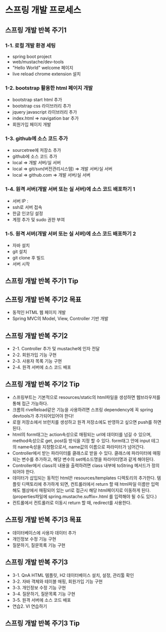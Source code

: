 
# 스프링 개발 프로세스

## 스프링 개발 반복 주기1

### 1-1. 로컬 개발 환경 세팅

+ spring boot project
+ web/mustache/dev-tools
+ "Hello World" welcome 페이지
+ live reload chrome extension 설치

### 1-2. bootstrap 활용한 html 페이지 개발

+ bootstrap start html 추가
+ bootstrap css 라이브러리 추가
+ jquery javascript 라이브러리 추가
+ index.html => navigation bar 추가
+ 회원가입 페이지 개발

### 1-3. github에 소스 코드 추가

+ sourcetree에 저장소 추가
+ github에 소스 코드 추가
+ local => 개발 서버/실 서버
+ local => git/svn(버전관리시스템) => 개발 서버/실 서버
+ local => github.com => 개발 서버/실 서버

### 1-4. 원격 서버(개발 서버 또는 실 서버)에 소스 코드 배포하기 1

+ 서버 IP :
+ ssh로 서버 접속
+ 한글 인코딩 설정
+ 계정 추가 및 sudo 권한 부여

### 1-5. 원격 서버(개발 서버 또는 실 서버)에 소스 코드 배포하기 2

+ 자바 설치
+ git 설치
+ git clone 후 빌드
+ 서버 시작

## 스프링 개발 반복 주기1 Tip


## 스프링 개발 반복 주기2 목표

+ 동적인 HTML 웹 페이지 개발
+ Spring MVC의 Model, View, Controller 기반 개발

## 스프링 개발 반복 주기2

+ 2-1. Controller 추가 및 mustache에 인자 전달
+ 2-2. 회원가입 기능 구현
+ 2-3. 사용자 목록 기능 구현
+ 2-4. 원격 서버에 소스 코드 배포

## 스프링 개발 반복 주기2 Tip

+ 스프링부트는 기본적으로 resources/static의 html파일을 생성하면 웹브라우저를 통해 접근 가능하다.
+ 크롬의 riveReload같은 기능을 사용하려면 스프링 dependency에 꼭 spring devtools가 추가되어있어야 한다!
+ 로컬 저장소에서 브런치를 생성하고 원격 저장소에도 반영하고 싶으면 push를 하면 된다.
+ html의 form태그는 action속성으로 매핑되는 url에 데이터를 넘길 수 있으며, method속성으로 get, post등 방식을 지정 할 수 있다. form태그 안에 input 테그의 name속성을 지정함으로서, name값의 이름으로 파라미터가 넘어간다.
+ Controller에서 받는 파라미터를 클래스로 받을 수 있다. 클래스에 파라미터에 매핑되는 변수를 추가하고, 해당 변수의 set메소드명을 파라미터명과 같게 해야된다.
+ Controller에서 class의 내용을 출력하려면 class 내부에 toString 메서드가 정의되어야 한다.
+ 데이터가 삽입되는 동적인 html은 resources/templates 디렉토리의 추가한다. 템플릿 디렉토리에 추가하게 되면, 컨트롤러에서 return 할 때 html파일 이름만 입력해도 웹상에서 매핑되어 있는 url로 접근시 해당 html페이지로 이동하게 된다.(properties파일에 spring.mustache.suffix=.html 를 입력해야 될 수도 있다.)
+ 컨트롤에서 컨트롤러로 이동시 return 할 때, redirect를 사용한다.

## 스프링 개발 반복 주기3 목표

+ 데이터베이스에 사용자 데이터 추가
+ 개인정보 수정 기능 구현
+ 질문하기, 질문목록 기능 구현

## 스프링 개발 반복 주기3

+ 3-1. QnA HTML 템플릿, H2 데이터베이스 설치, 설정, 관리툴 확인
+ 3-2. 자바 객체와 테이블 매핑, 회원가입 기능 구현
+ 3-3. 개인정보 수정 기능 구현
+ 3-4. 질문하기, 질문목록 기능 구현
+ 3-5. 원격 서버에 소스 코드 배포
+ 연습2. VI 연습하기

## 스프링 개발 반복 주기3 Tip

